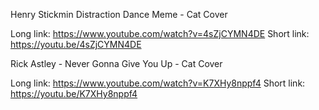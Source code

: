 Henry Stickmin Distraction Dance Meme - Cat Cover

Long link: https://www.youtube.com/watch?v=4sZjCYMN4DE
Short link: https://youtu.be/4sZjCYMN4DE

Rick Astley - Never Gonna Give You Up - Cat Cover

Long link: https://www.youtube.com/watch?v=K7XHy8nppf4
Short link: https://youtu.be/K7XHy8nppf4

